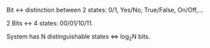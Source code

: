 Bit &harr; distinction between 2 states: 0/1, Yes/No, True/False, On/Off,...

2 Bits &harr; 4 states: 00/01/10/11.

System has N distinguishable states <=> log<sub>2</sub>N bits.
